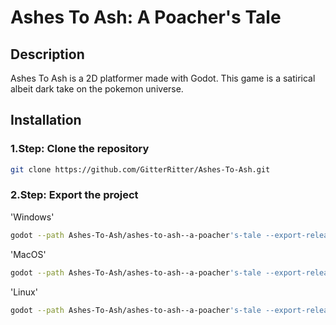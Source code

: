 # Ashes To Ash: A Poacher's Tale

## Description

Ashes To Ash is a 2D platformer made with Godot.
This game is a satirical albeit dark take on the pokemon universe.

## Installation

### 1.Step: Clone the repository

```bash
git clone https://github.com/GitterRitter/Ashes-To-Ash.git
```

### 2.Step: Export the project

'Windows'
```bash
godot --path Ashes-To-Ash/ashes-to-ash--a-poacher's-tale --export-release "Windows Desktop" ashes-to-ashes.exe
```

'MacOS'
```bash
godot --path Ashes-To-Ash/ashes-to-ash--a-poacher's-tale --export-release "MacOS" ashes-to-ashes.app
```

'Linux'
```bash
godot --path Ashes-To-Ash/ashes-to-ash--a-poacher's-tale --export-release "Linux" ashes-to-ashes.x86_64
```




